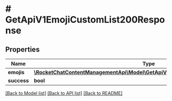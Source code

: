 # # GetApiV1EmojiCustomList200Response

## Properties

Name | Type | Description | Notes
------------ | ------------- | ------------- | -------------
**emojis** | [**\RocketChatContentManagementApi\Model\GetApiV1EmojiCustomList200ResponseEmojis**](GetApiV1EmojiCustomList200ResponseEmojis.md) |  | [optional]
**success** | **bool** |  | [optional]

[[Back to Model list]](../../README.md#models) [[Back to API list]](../../README.md#endpoints) [[Back to README]](../../README.md)
